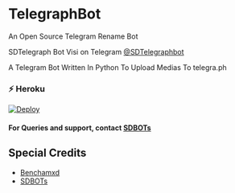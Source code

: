 # TelegraphBot

An Open Source Telegram Rename Bot

SDTelegraph Bot Visi on Telegram [@SDTelegraphbot](https://telegram.dog/SDTelegraphbot) 

A Telegram Bot Written In Python To Upload Medias To telegra.ph

###  ⚡️ Heroku

[![Deploy](https://www.herokucdn.com/deploy/button.svg)](https://heroku.com/deploy?template=https://github.com/Sadew451/SDTelegraphBot)


#### For Queries and support, contact [SDBOTs](https://telegram.dog/SDBOTz)

## Special Credits

* [Benchamxd](https://github.com/Benchamxd) 
* [SDBOTs](https://telegram.dog/SDBOTs_Inifinity) 
